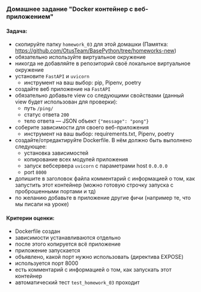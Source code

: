 ### Домашнее задание "Docker контейнер c веб-приложением"
#### Задача:
- скопируйте папку `homework_03` для этой домашки 
  (Памятка: https://github.com/OtusTeam/BasePython/tree/homeworks-new)
- обязательно используйте виртуальное окружение
- никогда не добавляйте в репозиторий своё локальное виртуальное окружение
- установите `FastAPI` и `uvicorn`
    - инструмент на ваш выбор: pip, Pipenv, poetry
- создайте веб приложение на `FastAPI`
- обязательно добавьте view со следующими свойствами 
  (данный view будет использован для проверки):
    - путь `/ping/`
    - статус ответа `200`
    - тело ответа — JSON объект `{"message": "pong"}`
- соберите зависимости для своего веб-приложения
    - инструмент на ваш выбор: requirements.txt, Pipenv, poetry
- создайте/отредактируйте Dockerfile. В нём должно быть выполнено следующее:
    - установка зависимостей
    - копирование всех модулей приложения
    - запуск вебсервера `uvicorn` c параметрами host `0.0.0.0` 
    - port `8000`
- допишите в заголовок файла комментарий с информацией о том, как запустить этот контейнер 
  (можно готовую строчку запуска с проброшенными портами и тд)
- по желанию добавьте в приложение другие фичи (например те, что мы писали на уроке)
#### Критерии оценки:
- Dockerfile создан
- зависимости устанавливаются отдельно
- после этого копируется всё приложение
- приложение запускается
- объявлено, какой порт нужно использовать (директива EXPOSE)
- используется порт 8000
- есть комментарий с информацией о том, как запускать этот контейнер
- автоматический тест `test_homework_03` проходит
